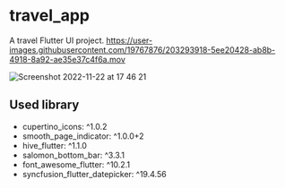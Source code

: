 # travel_app

A travel Flutter UI project.
https://user-images.githubusercontent.com/19767876/203293918-5ee20428-ab8b-4918-8a92-ae35e37c4f6a.mov


![Screenshot 2022-11-22 at 17 46 21](https://user-images.githubusercontent.com/19767876/203294679-5ea16b6e-0ef1-4c6d-b989-7c046b8b1ab0.png)


## Used library
- cupertino_icons: ^1.0.2
- smooth_page_indicator: ^1.0.0+2
- hive_flutter: ^1.1.0
- salomon_bottom_bar: ^3.3.1
- font_awesome_flutter: ^10.2.1
- syncfusion_flutter_datepicker: ^19.4.56
